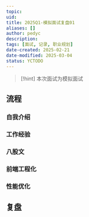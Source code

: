```yaml
---
topic: 
uid: 
title: 2025Q1-模拟面试复盘01
aliases: []
author: pedyc
description: 
tags: [面试, 记录, 职业规划]
date-created: 2025-02-21
date-modified: 2025-03-04
status: YCTODO
---
```


> [!hint]
> 本次面试为模拟面试

## 流程

### 自我介绍

### 工作经验

### 八股文

### 前端工程化

### 性能优化

## 复盘
